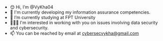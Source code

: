 - 😊 Hi, I’m @VyKha04
- 🔭 I'm currently developing my information assurance competencies.
- 🌱 I’m currently studying at FPT University
- 🧑‍🤝‍🧑 I'm interested in working with you on issues involving data security and cybersecurity.
- 📫 You can be reached by email at cybersecvykha@gmail.com 


<!---
VyKha04/VyKha04 is a ✨ special ✨ repository because its `README.md` (this file) appears on your GitHub profile.
You can click the Preview link to take a look at your changes.
--->
